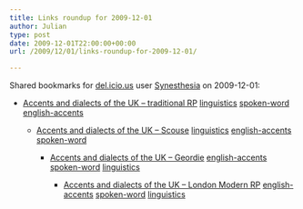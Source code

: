 ```yaml
---
title: Links roundup for 2009-12-01
author: Julian
type: post
date: 2009-12-01T22:00:00+00:00
url: /2009/12/01/links-roundup-for-2009-12-01/

---
```

Shared bookmarks for [del.icio.us][1] user [Synesthesia][2] on 2009-12-01:

  * [Accents and dialects of the UK &#8211; traditional RP][3] 
    [linguistics][4] [spoken-word][5] [english-accents][6] </li> 
    
      * [Accents and dialects of the UK &#8211; Scouse][7] 
        [linguistics][4] [english-accents][6] [spoken-word][5] </li> 
        
          * [Accents and dialects of the UK &#8211; Geordie][8] 
            [english-accents][6] [spoken-word][5] [linguistics][4] </li> 
            
              * [Accents and dialects of the UK &#8211; London Modern RP][9] 
                [english-accents][6] [spoken-word][5] [linguistics][4] </li> </ul>

 [1]: https://del.icio.us/
 [2]: https://del.icio.us/synesthesia
 [3]: https://www.bl.uk/learning/langlit/sounds/text-only/received-pronunciation/newport
 [4]: https://delicious.com/synesthesia/linguistics
 [5]: https://delicious.com/synesthesia/spoken-word
 [6]: https://delicious.com/synesthesia/english-accents
 [7]: https://www.bl.uk/learning/langlit/sounds/text-only/england/birkenhead
 [8]: https://www.bl.uk/learning/langlit/sounds/text-only/england/byker
 [9]: https://www.bl.uk/learning/langlit/sounds/text-only/received-pronunciation/london